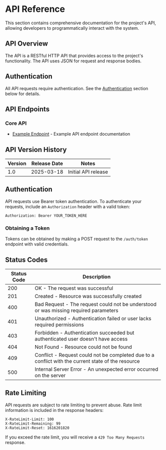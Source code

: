 <!--
@doc-meta {
  "id": "api-index",
  "version": "1.0",
  "last_updated": "2025-03-18",
  "update_frequency": "with-api-changes",
  "maintainer": "system",
  "status": "current",
  "category": "api"
}
-->

# API Reference

This section contains comprehensive documentation for the project's API, allowing developers to programmatically interact with the system.

## API Overview

The API is a RESTful HTTP API that provides access to the project's functionality. The API uses JSON for request and response bodies.

## Authentication

All API requests require authentication. See the [Authentication](#authentication) section below for details.

## API Endpoints

### Core API

- [Example Endpoint](example-endpoint.md) - Example API endpoint documentation

## API Version History

| Version | Release Date | Notes |
|---------|--------------|-------|
| 1.0     | 2025-03-18   | Initial API release |

## Authentication

API requests use Bearer token authentication. To authenticate your requests, include an `Authorization` header with a valid token:

```http
Authorization: Bearer YOUR_TOKEN_HERE
```

### Obtaining a Token

Tokens can be obtained by making a POST request to the `/auth/token` endpoint with valid credentials.

## Status Codes

| Status Code | Description |
|-------------|-------------|
| 200 | OK - The request was successful |
| 201 | Created - Resource was successfully created |
| 400 | Bad Request - The request could not be understood or was missing required parameters |
| 401 | Unauthorized - Authentication failed or user lacks required permissions |
| 403 | Forbidden - Authentication succeeded but authenticated user doesn't have access |
| 404 | Not Found - Resource could not be found |
| 409 | Conflict - Request could not be completed due to a conflict with the current state of the resource |
| 500 | Internal Server Error - An unexpected error occurred on the server |

## Rate Limiting

API requests are subject to rate limiting to prevent abuse. Rate limit information is included in the response headers:

```http
X-RateLimit-Limit: 100
X-RateLimit-Remaining: 99
X-RateLimit-Reset: 1616201820
```

If you exceed the rate limit, you will receive a `429 Too Many Requests` response.

<!-- 
@llm-instructions
This is the index file for API documentation.
- Update the API Endpoints section when new API endpoint documentation is added
- Keep the API Version History table up-to-date with each release
- Maintain the Status Codes table with any new status codes
- Update Authentication section when auth methods change
- Update Rate Limiting information if rate limiting policies change

DOCUMENT PURPOSE: Provide an overview of the API and entry point to API documentation
PRIMARY AUDIENCE: Developers integrating with the API
MAINTENANCE PRIORITY: High (key reference document)
-->
